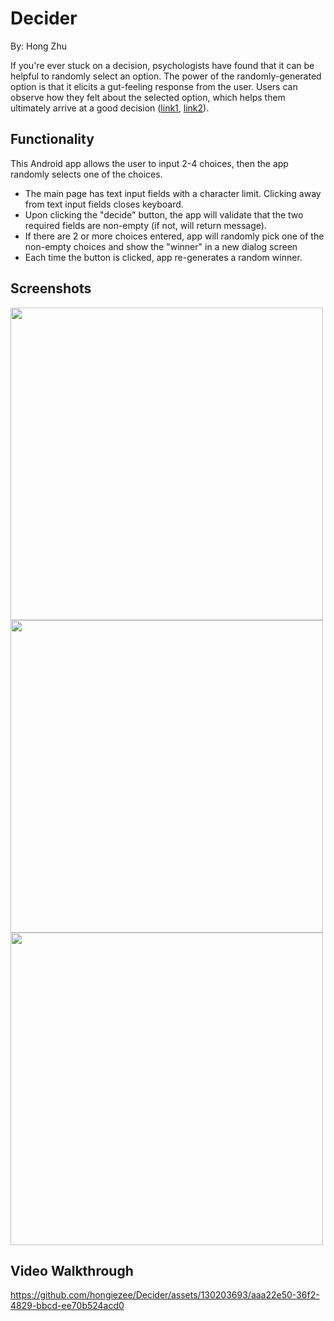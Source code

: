 # Decider
By: Hong Zhu

If you're ever stuck on a decision, psychologists have found that it can be helpful to randomly select an option. The power of the randomly-generated option is that it elicits a gut-feeling response from the user. Users can observe how they felt about the selected option, which helps them ultimately arrive at a good decision ([link1](https://www.sciencedirect.com/science/article/pii/S0001691822000269), [link2](https://kevineikenberry.com/personal-professional-development/need-to-make-a-decision-flip-a-coin/#:~:text=Here%20is%20that%20surprising%20approach,has%20been%20at%20work%20too)).

## Functionality 
This Android app allows the user to input 2-4 choices, then the app randomly selects one of the choices.

* The main page has text input fields with a character limit. Clicking away from text input fields closes keyboard.
* Upon clicking the "decide" button, the app will validate that the two required fields are non-empty (if not, will return message).
* If there are 2 or more choices entered, app will randomly pick one of the non-empty choices and show the "winner" in a new dialog screen
* Each time the button is clicked, app re-generates a random winner.

## Screenshots
<img src="https://github.com/hongiezee/Decider/assets/130203693/3c22973d-52c5-4b0b-acb2-aa03516b816d" height="500">

<img src="https://github.com/hongiezee/Decider/assets/130203693/e347f315-b85b-42e2-bf73-dd5abee54e3b" height="500">

<img src="https://github.com/hongiezee/Decider/assets/130203693/e3365a39-4f52-47b4-8621-de1873b1a64b" height="500">

## Video Walkthrough

https://github.com/hongiezee/Decider/assets/130203693/aaa22e50-36f2-4829-bbcd-ee70b524acd0

